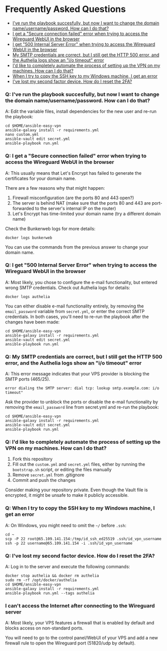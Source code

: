 # Frequently Asked Questions

* [I've run the playbook succesfully, but now I want to change the domain name/username/password. How can I do that?](#q-ive-run-the-playbook-succesfully-but-now-i-want-to-change-the-domain-nameusernamepassword-how-can-i-do-that)
* [I get a "Secure connection failed" error when trying to access the Wireguard WebUI in the browser](#q-i-get-a-secure-connection-failed-error-when-trying-to-access-the-wireguard-webui-in-the-browser)
* [I get "500 Internal Server Error" when trying to access the Wireguard WebUI in the browser](#q-i-get-500-internal-server-error-when-trying-to-access-the-wireguard-webui-in-the-browser)
* [My SMTP credentials are correct, but I still get the HTTP 500 error, and the Authelia logs show an "i/o timeout" error](#q-my-smtp-credentials-are-correct-but-i-still-get-the-http-500-error-and-the-authelia-logs-show-an-io-timeout-error)
* [I'd like to completely automate the process of setting up the VPN on my machines. How can I do that?](#q-id-like-to-completely-automate-the-process-of-setting-up-the-vpn-on-my-machines-how-can-i-do-that)
* [When I try to copy the SSH key to my Windows machine, I get an error](#q-when-i-try-to-copy-the-ssh-key-to-my-windows-machine-i-get-an-error)
* [I've lost my second factor device. How do I reset the 2FA?](#q-ive-lost-my-second-factor-device-how-do-i-reset-the-2fa)

### Q: I've run the playbook succesfully, but now I want to change the domain name/username/password. How can I do that?

A: Edit the variable files, install dependencies for the new user and re-run the playbook:

```
cd $HOME/ansible-easy-vpn
ansible-galaxy install -r requirements.yml
nano custom.yml
ansible-vault edit secret.yml
ansible-playbook run.yml
```

### Q: I get a "Secure connection failed" error when trying to access the Wireguard WebUI in the browser

A: This usually means that Let's Encrypt has failed to generate the certificates for your domain name.

There are a few reasons why that might happen:

1. Firewall misconfiguration (are the ports 80 and 443 open?)
2. The server is behind NAT (make sure that the ports 80 and 443 are port-forwarded to the server's internal IP on the router)
3. Let's Encrypt has time-limited your domain name (try a different domain name)

Check the Bunkerweb logs for more details:
```
docker logs bunkerweb
```

You can use the commands from the previous answer to change your domain name.

### Q: I get "500 Internal Server Error" when trying to access the Wireguard WebUI in the browser

A: Most likely, you chose to configure the e-mail functionality, but entered wrong SMTP credentials. Check out Authelia logs for details:
```
docker logs authelia
```
You can either disable e-mail functionality entirely, by removing the `email_password` variable from `secret.yml`, or enter the correct SMTP credentials. In both cases, you'll need to re-run the playbook after the changes have been made:
```
cd $HOME/ansible-easy-vpn
ansible-galaxy install -r requirements.yml
ansible-vault edit secret.yml
ansible-playbook run.yml
```

### Q: My SMTP credentials are correct, but I still get the HTTP 500 error, and the Authelia logs show an "i/o timeout" error

A: This error message indicates that your VPS provider is blocking the SMTP ports (465/25).

```
error dialing the SMTP server: dial tcp: lookup smtp.example.com: i/o timeout"
```

Ask the provider to unblock the ports or disable the e-mail functionality by removing the `email_password` line from secret.yml and re-run the playbook:
```
cd $HOME/ansible-easy-vpn
ansible-galaxy install -r requirements.yml
ansible-vault edit secret.yml
ansible-playbook run.yml
```

### Q: I'd like to completely automate the process of setting up the VPN on my machines. How can I do that?

1. Fork this repository
2. Fill out the `custom.yml` and `secret.yml` files, either by running the `bootstrap.sh` script, or editing the files manually
3. Remove `secret.yml` from .gitignore
4. Commit and push the changes

Consider making your repository private. Even though the Vault file is encrypted, it might be unsafe to make it publicly accessible.

### Q: When I try to copy the SSH key to my Windows machine, I get an error

A: On Windows, you might need to omit the `~/` before `.ssh`:
```
cd ~
scp -P 22 root@65.109.141.154:/tmp/id_ssh_ed25519 .ssh/id_vpn_username
ssh -p 22 username@65.109.141.154 -i .ssh/id_vpn_username
```


### Q: I've lost my second factor device. How do I reset the 2FA?

A: Log in to the server and execute the following commands:
```
docker stop authelia && docker rm authelia
sudo rm -rf /opt/docker/authelia
cd $HOME/ansible-easy-vpn
ansible-galaxy install -r requirements.yml
ansible-playbook run.yml --tags authelia
```

### I can't access the Internet after connecting to the Wireguard server

A: Most likely, your VPS features a firewall that is enabled by default and blocks access on non-standard ports. 

You will need to go to the control panel/WebUI of your VPS and add a new firewall rule to open the Wireguard port (51820/udp by default).
